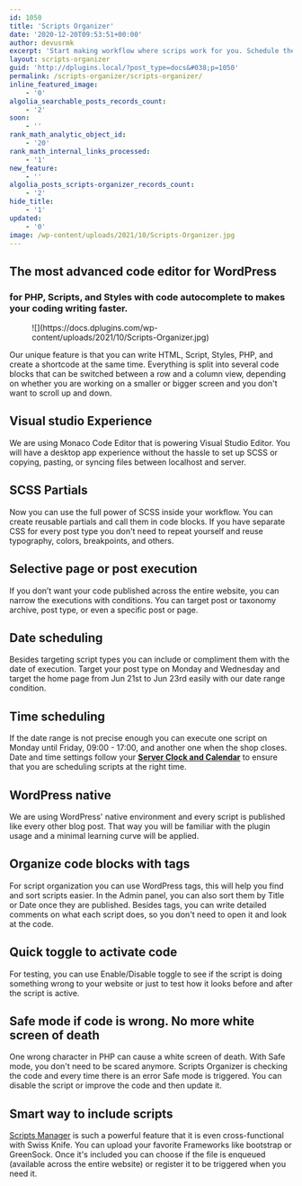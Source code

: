 ```yaml
---
id: 1050
title: 'Scripts Organizer'
date: '2020-12-20T09:53:51+00:00'
author: devusrmk
excerpt: 'Start making workflow where scrips work for you. Schedule them and sit back and relax. They will be activated/deactivated regardless if you are sleeping, taking a coffee break, or on vacation.'
layout: scripts-organizer
guid: 'http://dplugins.local/?post_type=docs&#038;p=1050'
permalink: /scripts-organizer/scripts-organizer/
inline_featured_image:
    - '0'
algolia_searchable_posts_records_count:
    - '2'
soon:
    - ''
rank_math_analytic_object_id:
    - '20'
rank_math_internal_links_processed:
    - '1'
new_feature:
    - ''
algolia_posts_scripts-organizer_records_count:
    - '2'
hide_title:
    - '1'
updated:
    - '0'
image: /wp-content/uploads/2021/10/Scripts-Organizer.jpg
---
```


## The most advanced code editor for WordPress

### for PHP, Scripts, and Styles with code autocomplete to makes your coding writing faster.

<figure class="wp-block-image size-full">![](https://docs.dplugins.com/wp-content/uploads/2021/10/Scripts-Organizer.jpg)</figure>Our unique feature is that you can write HTML, Script, Styles, PHP, and create a shortcode at the same time. Everything is split into several code blocks that can be switched between a row and a column view, depending on whether you are working on a smaller or bigger screen and you don't want to scroll up and down.

## Visual studio Experience

We are using Monaco Code Editor that is powering Visual Studio Editor. You will have a desktop app experience without the hassle to set up SCSS or copying, pasting, or syncing files between localhost and server.

## SCSS Partials

Now you can use the full power of SCSS inside your workflow. You can create reusable partials and call them in code blocks. If you have separate CSS for every post type you don't need to repeat yourself and reuse typography, colors, breakpoints, and others.

## Selective page or post execution

If you don’t want your code published across the entire website, you can narrow the executions with conditions. You can target post or taxonomy archive, post type, or even a specific post or page.

## Date scheduling 

Besides targeting script types you can include or compliment them with the date of execution. Target your post type on Monday and Wednesday and target the home page from Jun 21st to Jun 23rd easily with our date range condition.

## Time scheduling

If the date range is not precise enough you can execute one script on Monday until Friday, 09:00 - 17:00, and another one when the shop closes. Date and time settings follow your **[Server Clock and Calendar](https://docs.dplugins.com/docs/scripts-organizer/server-time/)** to ensure that you are scheduling scripts at the right time.

## WordPress native

We are using WordPress' native environment and every script is published like every other blog post. That way you will be familiar with the plugin usage and a minimal learning curve will be applied.

## Organize code blocks with tags

For script organization you can use WordPress tags, this will help you find and sort scripts easier. In the Admin panel, you can also sort them by Title or Date once they are published. Besides tags, you can write detailed comments on what each script does, so you don't need to open it and look at the code.

## Quick toggle to activate code

For testing, you can use Enable/Disable toggle to see if the script is doing something wrong to your website or just to test how it looks before and after the script is active.

## Safe mode if code is wrong. No more white screen of death

One wrong character in PHP can cause a white screen of death. With Safe mode, you don't need to be scared anymore. Scripts Organizer is checking the code and every time there is an error Safe mode is triggered. You can disable the script or improve the code and then update it.

## Smart way to include scripts

[Scripts Manager](https://docs.dplugins.com/docs/scripts-organizer/scripts-manager/) is such a powerful feature that it is even cross-functional with Swiss Knife. You can upload your favorite Frameworks like bootstrap or GreenSock. Once it's included you can choose if the file is enqueued (available across the entire website) or register it to be triggered when you need it.